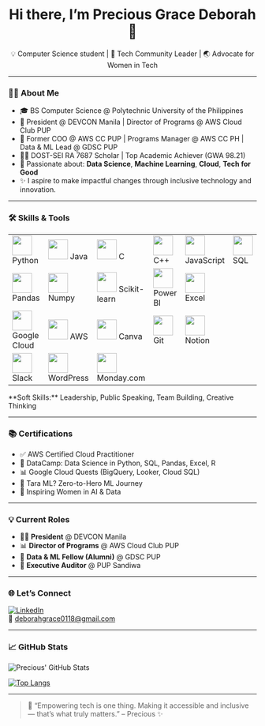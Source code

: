 <h1 align="center">Hi there, I’m Precious Grace Deborah 👋</h1>
<p align="center">
  💡 Computer Science student | 🚀 Tech Community Leader | 🌏 Advocate for Women in Tech
</p>

---

### 👩‍💻 About Me

- 🎓 BS Computer Science @ Polytechnic University of the Philippines  
- 🌟 President @ DEVCON Manila | Director of Programs @ AWS Cloud Club PUP  
- 🧠 Former COO @ AWS CC PUP | Programs Manager @ AWS CC PH | Data & ML Lead @ GDSC PUP  
- 👩‍🔬 DOST-SEI RA 7687 Scholar | Top Academic Achiever (GWA 98.21)  
- 🤖 Passionate about: **Data Science**, **Machine Learning**, **Cloud**, **Tech for Good**  
- ✨ I aspire to make impactful changes through inclusive technology and innovation.  

---

### 🛠️ Skills & Tools

<table> <tr> <td><img src="https://cdn.jsdelivr.net/gh/devicons/devicon/icons/python/python-original.svg" width="40"/> Python</td> <td><img src="https://cdn.jsdelivr.net/gh/devicons/devicon/icons/java/java-original.svg" width="40"/> Java</td> <td><img src="https://cdn.jsdelivr.net/gh/devicons/devicon/icons/c/c-original.svg" width="40"/> C</td> <td><img src="https://cdn.jsdelivr.net/gh/devicons/devicon/icons/cplusplus/cplusplus-original.svg" width="40"/> C++</td> <td><img src="https://cdn.jsdelivr.net/gh/devicons/devicon/icons/javascript/javascript-original.svg" width="40"/> JavaScript</td> <td><img src="https://cdn.jsdelivr.net/gh/devicons/devicon/icons/mysql/mysql-original.svg" width="40"/> SQL</td> </tr> <tr> <td><img src="https://cdn.jsdelivr.net/gh/devicons/devicon/icons/pandas/pandas-original.svg" width="40"/> Pandas</td> <td><img src="https://cdn.jsdelivr.net/gh/devicons/devicon/icons/numpy/numpy-original.svg" width="40"/> Numpy</td> <td><img src="https://upload.wikimedia.org/wikipedia/commons/0/05/Scikit_learn_logo_small.svg" width="40"/> Scikit-learn</td> <td><img src="https://img.icons8.com/color/48/000000/power-bi.png" width="40"/> Power BI</td> <td><img src="https://img.icons8.com/color/48/000000/microsoft-excel-2019--v1.png" width="40"/> Excel</td> </tr> <tr> <td><img src="https://cdn.jsdelivr.net/gh/devicons/devicon/icons/googlecloud/googlecloud-original.svg" width="40"/> Google Cloud</td> <td><img src="https://cdn.jsdelivr.net/gh/devicons/devicon/icons/amazonwebservices/amazonwebservices-original.svg" width="40"/> AWS</td> <td><img src="https://img.icons8.com/color/48/000000/canva.png" width="40"/> Canva</td> <td><img src="https://cdn.jsdelivr.net/gh/devicons/devicon/icons/git/git-original.svg" width="40"/> Git</td> <td><img src="https://img.icons8.com/ios-filled/50/000000/notion.png" width="40"/> Notion</td> </tr> <tr> <td><img src="https://img.icons8.com/color/48/000000/slack-new.png" width="40"/> Slack</td> <td><img src="https://img.icons8.com/external-tal-revivo-color-tal-revivo/48/000000/external-wordpress-an-open-source-blogging-tool-and-content-management-system-logo-color-tal-revivo.png" width="40"/> WordPress</td> <td><img src="https://img.icons8.com/external-tal-revivo-color-tal-revivo/48/null/external-monday-com-cloud-based-platform-for-work-operating-system-logo-color-tal-revivo.png" width="40"/> Monday.com</td> </tr> </table>
**Soft Skills:** Leadership, Public Speaking, Team Building, Creative Thinking

---

### 📚 Certifications

- ✅ AWS Certified Cloud Practitioner  
- 🧠 DataCamp: Data Science in Python, SQL, Pandas, Excel, R  
- 📊 Google Cloud Quests (BigQuery, Looker, Cloud SQL)  
- 🧠 Tara ML? Zero-to-Hero ML Journey  
- 🎤 Inspiring Women in AI & Data  

---

### 💡 Current Roles

- 👩‍💼 **President** @ DEVCON Manila  
- 📊 **Director of Programs** @ AWS Cloud Club PUP  
- 🧠 **Data & ML Fellow (Alumni)** @ GDSC PUP  
- 🎤 **Executive Auditor** @ PUP Sandiwa  

---

### 🌐 Let’s Connect

[![LinkedIn](https://img.shields.io/badge/-LinkedIn-blue?logo=linkedin&logoColor=white)](https://linkedin.com/in/your-link-here)  
📧 deborahgrace0118@gmail.com  

---

### 📈 GitHub Stats

![Precious' GitHub Stats](https://github-readme-stats.vercel.app/api?username=Precious-Manucom&show_icons=true&theme=radical)  

[![Top Langs](https://github-readme-stats.vercel.app/api/top-langs/?username=Precious-Manucom&layout=compact)](https://github.com/Precious-Manucom)  

---

> 💬 “Empowering tech is one thing. Making it accessible and inclusive — that’s what truly matters.” – Precious ✨
